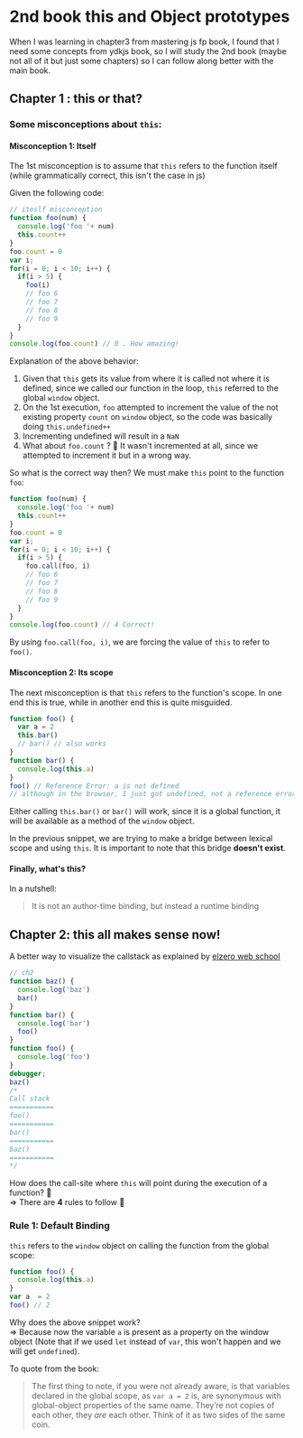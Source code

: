 # 2nd book this and Object prototypes
When I was learning in chapter3 from mastering js fp book, I found that I need some concepts from ydkjs book, so I will study the 2nd book (maybe not all of it but just some chapters) so I can follow along better with the main book.

## Chapter 1 : this or that?
### Some misconceptions about `this`: 

#### Misconception 1: Itself
The 1st misconception is to assume that `this` refers to the function itself (while grammatically correct, this isn't the case in js)

Given the following code: 
```js
// iteslf misconception
function foo(num) {
  console.log('foo '+ num)
  this.count++
}
foo.count = 0
var i;
for(i = 0; i < 10; i++) {
  if(i > 5) {
    foo(i)
    // foo 6
    // foo 7
    // foo 8
    // foo 9
  }
}
console.log(foo.count) // 0 . How amazing!
```
Explanation of the above behavior: 
1. Given that `this` gets its value from where it is called not where it is defined, since we called our function in the loop, `this` referred to the global `window` object.
2. On the 1st execution, `foo` attempted to increment the value of the not existing property `count` on `window` object, so the code was basically doing `this.undefined++`
3. Incrementing undefined will result in a `NaN`
4. What about `foo.count` ? 🤔
It wasn't incremented at all, since we attempted to increment it but in a wrong way.

So what is the correct way then?
We must make `this` point to the function `foo`: 
```js
function foo(num) {
  console.log('foo '+ num)
  this.count++
}
foo.count = 0
var i;
for(i = 0; i < 10; i++) {
  if(i > 5) {
    foo.call(foo, i)
    // foo 6
    // foo 7
    // foo 8
    // foo 9
  }
}
console.log(foo.count) // 4 Correct!
```
By using `foo.call(foo, i)`, we are forcing the value of `this` to refer to `foo()`.

#### Misconception 2: Its scope
The next misconception is that `this` refers to the function's scope. In one end this is true, while in another end this is quite misguided. 

```js
function foo() {
  var a = 2
  this.bar()
  // bar() // also works
}
function bar() {
  console.log(this.a)
}
foo() // Reference Error: a is not defined
// although in the browser, I just got undefined, not a reference error
```
Either calling `this.bar()` or `bar()` will work, since it is a global function, it will be available as a method of the `window` object.

In the previous snippet, we are trying to make a bridge between lexical scope and using `this`. It is important to note that this bridge **doesn't exist**.

#### Finally, what's this?
In a nutshell: 
> It is not an author-time binding, but instead a runtime binding

## Chapter 2: this all makes sense now!
A better way to visualize the callstack as explained by [elzero web school](https://elzero.org/javascript-2021-call-stack-and-web-api/)
```js
// ch2
function baz() {
  console.log('baz')
  bar()
}
function bar() {
  console.log('bar')
  foo()
}
function foo() {
  console.log('foo')
}
debugger;
baz()
/* 
Call stack
===========
foo()
===========
bar()
===========
baz()
===========
*/
```

How does the call-site where `this` will point during the execution of a function? 🤔  
=> There are **4** rules to follow 🙌

### Rule 1: Default Binding
`this` refers to the `window` object on calling the function from the global scope: 
```js
function foo() {
  console.log(this.a)
}
var a  = 2
foo() // 2
```
Why does the above snippet work?  
=> Because now the variable `a` is present as a property on the window object (Note that if we used `let` instead of `var`, this won't happen and we will get `undefined`).

To quote from the book: 
> The first thing to note, if you were not already aware, is that variables declared in the global scope, as `var a = 2` is, are synonymous with global-object properties of the same name. They’re not copies of each other, they *are* each other. Think of it as two sides of the same coin.
